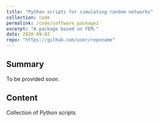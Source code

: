 ```yaml
---
title: "Python scripts for simulating random networks"
collection: code
permalink: /code/software_package1
excerpt: "A package based on FEM."
date: 2020-09-02
repo: "https://github.com/user/reponame"
---
```

## Summary
To be provided soon.

## Content

Collection of Python scripts
